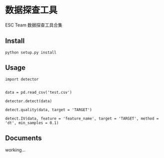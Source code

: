 # 数据探查工具

ESC Team 数据探查工具合集

## Install

```
python setup.py install
```

## Usage

```
import detector


data = pd.read_csv('test.csv')

detector.detect(data)

detect.quality(data, target = 'TARGET')

detect.IV(data, feature = 'feature_name', target = 'TARGET', method = 'dt', min_samples = 0.1)
```

## Documents

working...
